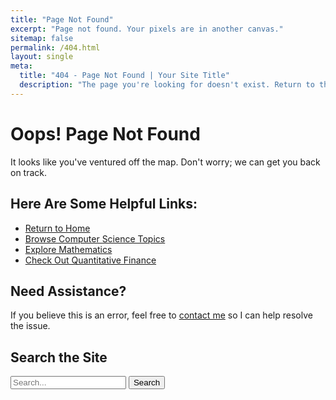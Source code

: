 ```yaml
---
title: "Page Not Found"
excerpt: "Page not found. Your pixels are in another canvas."
sitemap: false
permalink: /404.html
layout: single
meta:
  title: "404 - Page Not Found | Your Site Title"
  description: "The page you're looking for doesn't exist. Return to the homepage or explore other sections of the site."
---
```


# Oops! Page Not Found


It looks like you've ventured off the map. Don't worry; we can get you back on track.

## Here Are Some Helpful Links:

- [Return to Home](/portfolio/)
- [Browse Computer Science Topics](/portfolio/cs/) 
- [Explore Mathematics](/portfolio/math/) 
- [Check Out Quantitative Finance](/portfolio/quant/) 


## Need Assistance?

If you believe this is an error, feel free to [contact me](/portfolio/contact/) so I can help resolve the issue.


## Search the Site

<form action="/search" method="get">
  <input type="text" name="q" placeholder="Search..." required>
  <button type="submit">Search</button>
</form>
